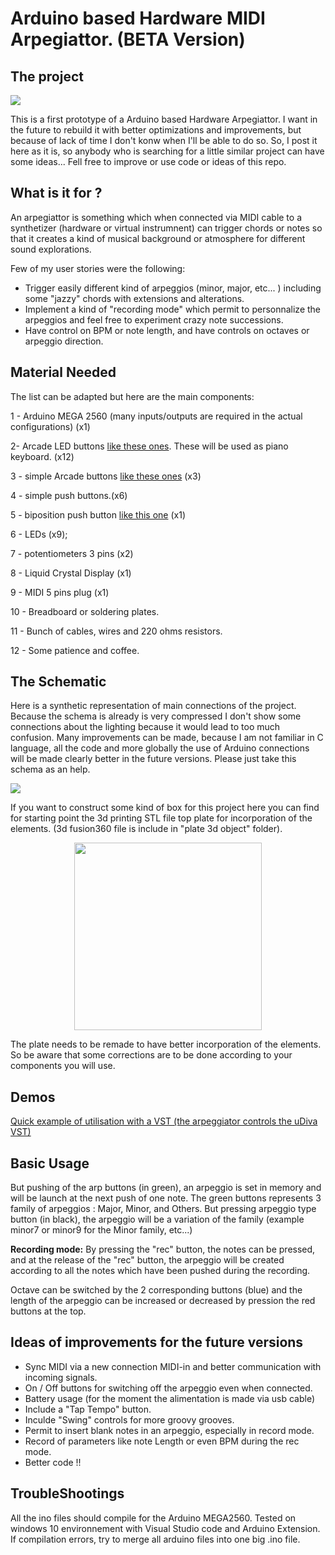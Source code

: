 
# Arduino based Hardware MIDI Arpegiattor. (BETA Version)

## The project

<img src="https://i.imgur.com/sdqKrx9.jpg" width="auto" height="auto" />


This is a first prototype of a Arduino based Hardware Arpegiattor. I want in the future to rebuild it with better optimizations and improvements, but because of lack of time I don't konw when I'll be able to do so. So, I post it here as it is, so anybody who is searching for a little similar project can have some ideas... Fell free to improve or use code or ideas of this repo.

## What is it for ?

An arpegiattor is something which when connected via MIDI cable to a synthetizer (hardware or virtual instrumnent) can trigger chords or notes so that it creates a kind of musical background or atmosphere for different sound explorations.

Few of my user stories were the following:
  - Trigger easily different kind of arpeggios (minor, major, etc... ) including some "jazzy" chords with extensions and alterations.
  - Implement a kind of "recording mode" which permit to personnalize the arpeggios and feel free to experiment crazy note successions.
  - Have control on BPM or note length, and have controls on octaves or arpeggio direction.

## Material Needed

The list can be adapted but here are the main components:

  1 - Arduino MEGA 2560 (many inputs/outputs are required in the actual configurations) (x1)
  
  2- Arcade LED buttons [like these ones](https://boutique.semageek.com/en/1047-mini-arcade-led-button-24mm-red-transparent.html). These will be used as piano keyboard. (x12)
  
  3 - simple Arcade buttons [like these ones](https://boutique.semageek.com/fr/258-bouton-arcade-jaune.html?search_query=arcade&results=29) (x3)

  4 - simple push buttons.(x6)

  5 - biposition push button [like this one](https://boutique.semageek.com/fr/1056-bouton-poussoir-lumineux-16mm-vert.html?search_query=bouton&results=197) (x1)

  6 - LEDs (x9);

  7 - potentiometers 3 pins (x2)

  8 - Liquid Crystal Display (x1)

  9 - MIDI 5 pins plug (x1)

  10 - Breadboard or soldering plates.

  11 - Bunch of cables, wires and 220 ohms resistors.

  12 - Some patience and coffee.


## The Schematic

Here is a synthetic representation of main connections of the project.
Because the schema is already is very compressed I don't show some connections about the lighting because it would lead to too much confusion. Many improvements can be made, because I am not familiar in C language, all the code and more globally the use of Arduino connections will be made clearly better in the future versions. Please just take this schema as an help.


<img src="https://i.imgur.com/leC2vnD.png" width="auto" height="auto"/>



If you want to construct some kind of box for this project here you can find for starting point the 3d printing STL file top plate for incorporation of the elements. (3d fusion360 file is include in "plate 3d object" folder).

<span style="display:flex; justify-content:center; ">
<img src="https://i.imgur.com/j6yXCQZ.png" widht="300px" height="300px"/>
</span>

The plate needs to be remade to have better incorporation of the elements. So be aware that some corrections are to be done according to your components you will use.




## Demos

[Quick example of utilisation with a VST (the arpeggiator controls the uDiva VST)](https://youtu.be/ljZOk-fAyPg)

## Basic Usage

But pushing of the arp buttons (in green), an arpeggio is set in memory and will be launch at the next push of one note. The green buttons represents 3 family of arpeggios : Major, Minor, and Others.
But pressing arpeggio type button (in black), the arpeggio will be a variation of the family (example minor7 or minor9 for the Minor family, etc...)

**Recording mode:**
By pressing the "rec" button, the notes can be pressed, and at the release of the "rec" button, the arpeggio will be created according to all the notes which have been pushed during the recording.

Octave can be switched by the 2 corresponding buttons (blue) and the length of the arpeggio can be increased or decreased by pression the red buttons at the top.




## Ideas of improvements for the future versions

- Sync MIDI via a new connection MIDI-in and better communication with incoming signals.
- On / Off buttons for switching off the arpeggio even when connected.
- Battery usage (for the moment the alimentation is made via usb cable)
- Include a "Tap Tempo" button.
- Inculde "Swing" controls for more groovy grooves.
- Permit to insert blank notes in an arpeggio, especially in record mode.
- Record of parameters like note Length or even BPM during the rec mode.
- Better code !!

## TroubleShootings

All the ino files should compile for the Arduino MEGA2560.
Tested on windows 10 environnement with Visual Studio code and Arduino Extension.
If compilation errors, try to merge all arduino files into one big .ino file.